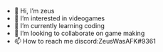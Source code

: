- 👋 Hi, I’m zeus
- 👀 I’m interested in videogames
- 🌱 I’m currently learning coding
- 💞️ I’m looking to collaborate on game making
- 📫 How to reach me discord:ZeusWasAFK#9361

<!---
ZeusWasAFK/ZeusWasAFK is a ✨ special ✨ repository because its `README.md` (this file) appears on your GitHub profile.
You can click the Preview link to take a look at your changes.
--->
